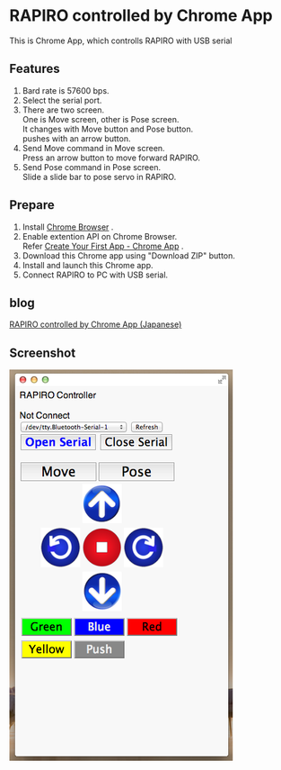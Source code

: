 # RAPIRO controlled by Chrome App

This is Chrome App, which controlls RAPIRO with USB serial

## Features
1. Bard rate is 57600 bps. <br>
2. Select the serial port. <br>
3. There are two screen. <br>
One is Move screen, other is Pose screen. <br>
It changes with Move button and Pose button. <br> 
pushes with an arrow button. <br>
4. Send Move command in Move screen. <br>
Press an arrow button to move forward RAPIRO. <br>
5. Send Pose command in Pose screen. <br>
Slide a slide bar to pose servo in RAPIRO. <br>

## Prepare

1. Install <a href="https://www.google.com/intl/en/chrome/browser/" target="_blank">Chrome Browser</a> .
2. Enable extention API on Chrome Browser. <br>
Refer <a href="https://developer.chrome.com/apps/first_app" target="_blank">Create Your First App - Chrome App</a> . <br>
3. Download this Chrome app using "Download ZIP" button. <br>
4. Install and launch this Chrome app. <br>
5. Connect RAPIRO to PC with USB serial. <br>

## blog
<a href="http://android.ohwada.jp/archives/4528" target="_blank">RAPIRO controlled by Chrome App (Japanese)</a> 

## Screenshot
![screenshot](https://raw.githubusercontent.com/ohwada/Chrome_Rapiro_1/master/docs/screenshot_rapiro_move.png)



